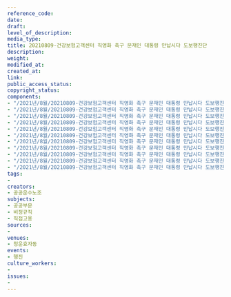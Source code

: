 ```yaml
---
reference_code: 
date: 
draft: 
level_of_description: 
media_type: 
title: 20210809-건강보험고객센터 직영화 촉구 문재인 대통령 만납시다 도보행진단
description: 
weight: 
modified_at: 
created_at: 
link: 
public_access_status: 
copyright_status: 
components:
- "/2021년/8월/20210809-건강보험고객센터 직영화 촉구 문재인 대통령 만납시다 도보행진단/403835_60406_285.jpg"
- "/2021년/8월/20210809-건강보험고객센터 직영화 촉구 문재인 대통령 만납시다 도보행진단/403835_60403_2541.jpg"
- "/2021년/8월/20210809-건강보험고객센터 직영화 촉구 문재인 대통령 만납시다 도보행진단/403835_60404_264.jpg"
- "/2021년/8월/20210809-건강보험고객센터 직영화 촉구 문재인 대통령 만납시다 도보행진단/403835_60394_2218.jpg"
- "/2021년/8월/20210809-건강보험고객센터 직영화 촉구 문재인 대통령 만납시다 도보행진단/403835_60392_1837.jpg"
- "/2021년/8월/20210809-건강보험고객센터 직영화 촉구 문재인 대통령 만납시다 도보행진단/403835_60399_2435.jpg"
- "/2021년/8월/20210809-건강보험고객센터 직영화 촉구 문재인 대통령 만납시다 도보행진단/403835_60395_2247.jpg"
- "/2021년/8월/20210809-건강보험고객센터 직영화 촉구 문재인 대통령 만납시다 도보행진단/403835_60401_252.jpg"
- "/2021년/8월/20210809-건강보험고객센터 직영화 촉구 문재인 대통령 만납시다 도보행진단/403835_60400_2445.jpg"
- "/2021년/8월/20210809-건강보험고객센터 직영화 촉구 문재인 대통령 만납시다 도보행진단/403835_60391_1824.jpg"
- "/2021년/8월/20210809-건강보험고객센터 직영화 촉구 문재인 대통령 만납시다 도보행진단/403835_60396_2341.jpg"
tags:
- 
creators:
- 공공운수노조
subjects:
- 공공부문
- 비정규직
- 직접고용
sources:
- 
venues:
- 청운효자동
events:
- 행진
culture_workers:
- 
issues:
- 
---
```


